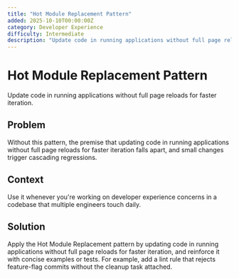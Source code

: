 ```yaml
---
title: "Hot Module Replacement Pattern"
added: 2025-10-10T00:00:00Z
category: Developer Experience
difficulty: Intermediate
description: "Update code in running applications without full page reloads for faster iteration."
---
```

# Hot Module Replacement Pattern

Update code in running applications without full page reloads for faster iteration.

## Problem

Without this pattern, the premise that updating code in running applications without full page reloads for faster iteration falls apart, and small changes trigger cascading regressions.

## Context

Use it whenever you're working on developer experience concerns in a codebase that multiple engineers touch daily.

## Solution

Apply the Hot Module Replacement pattern by updating code in running applications without full page reloads for faster iteration, and reinforce it with concise examples or tests. For example, add a lint rule that rejects feature-flag commits without the cleanup task attached.
